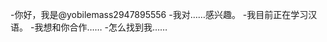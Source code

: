-你好，我是@yobilemass2947895556
-我对……感兴趣。
-我目前正在学习汉语。
-我想和你合作……
-怎么找到我……

<!---
aaasss2947895556/aaasss2947895556是一个特殊的存储库，因为它的'README. Mdbiocom（这个文件）出现在您的GitHub配置文件中。
您可以单击预览链接查看更改。
--->
